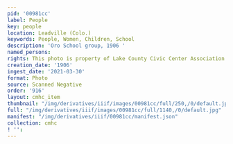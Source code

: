 ```yaml
---
pid: '00981cc'
label: People
key: people
location: Leadville (Colo.)
keywords: People, Women, Children, School
description: 'Oro School group, 1906 '
named_persons: 
rights: This photo is property of Lake County Civic Center Association.
creation_date: '1906'
ingest_date: '2021-03-30'
format: Photo
source: Scanned Negative
order: '916'
layout: cmhc_item
thumbnail: "/img/derivatives/iiif/images/00981cc/full/250,/0/default.jpg"
full: "/img/derivatives/iiif/images/00981cc/full/1140,/0/default.jpg"
manifest: "/img/derivatives/iiif/00981cc/manifest.json"
collection: cmhc
! '': 
---
```


